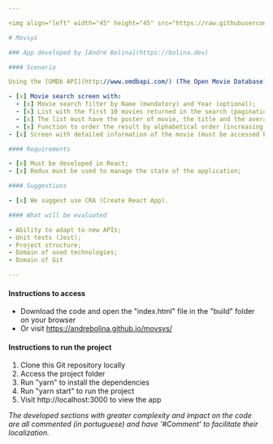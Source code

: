```yaml
---

<img align="left" width="45" height="45" src="https://raw.githubusercontent.com/andrebolina/movsys/master/public/favicon.ico">

# Movsys

### App developed by [André Bolina](https://bolina.dev)

#### Scenario

Using the [OMDb API](http://www.omdbapi.com/) (The Open Movie Database) develop two screens (don't stick too much to the design, you can choose Material to simplify things) with the following functions:

- [x] Movie search screen with:
  - [x] Movie search filter by Name (mandatory) and Year (optional);
  - [x] List with the first 10 movies returned in the search (pagination is not necessary).
  - [x] The list must have the poster of movie, the title and the average of all its ratings;
  - [x] Function to order the result by alphabetical order (increasing or decreasing) or average grade (increasing or decreasing);
- [x] Screen with detailed information of the movie (must be accessed by clicking on a movie in the search screen);

#### Requirements

- [x] Must be developed in React;
- [x] Redux must be used to manage the state of the application;

#### Suggestions

- [x] We suggest use CRA (Create React App).

#### What will be evaluated

- Ability to adapt to new APIs;
- Unit tests (Jest);
- Project structure;
- Domain of used technologies;
- Domain of Git

---
```


#### Instructions to access

- Download the code and open the "index.html" file in the "build" folder on your browser
- Or visit https://andrebolina.github.io/movsys/

#### Instructions to run the project

1. Clone this Git repository locally
2. Access the project folder
3. Run "yarn" to install the dependencies
4. Run "yarn start" to run the project
5. Visit http://localhost:3000 to view the app

_The developed sections with greater complexity and impact on the code are all commented (in portuguese) and have '#Comment' to facilitate their localization._
